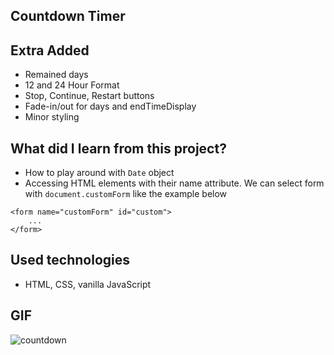## Countdown Timer

## Extra Added

- Remained days
- 12 and 24 Hour Format
- Stop, Continue, Restart buttons
- Fade-in/out for days and endTimeDisplay
- Minor styling

## What did I learn from this project?

- How to play around with `Date` object
- Accessing HTML elements with their name attribute. We can select form with `document.customForm` like the example below

```
<form name="customForm" id="custom">
	...
</form>
```

## Used technologies

- HTML, CSS, vanilla JavaScript

## GIF

![countdown](https://user-images.githubusercontent.com/72968539/158753996-d1b15211-f035-4602-b86f-e2811b5aa1e0.gif)
